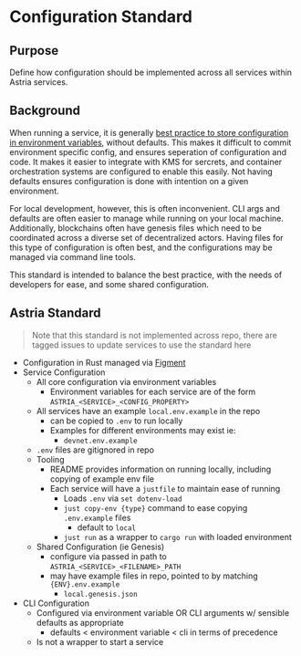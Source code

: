 # Configuration Standard

## Purpose

Define how configuration should be implemented across all services within Astria services.

## Background

When running a service, it is generally [best practice to store configuration in environment variables](https://12factor.net/config), without defaults. This makes it difficult to commit environment specific config, and ensures seperation of configuration and code. It makes it easier to integrate with KMS for sercrets, and container orchestration systems are configured to enable this easily. Not having defaults ensures configuration is done with intention on a given environment.

For local development, however, this is often inconvenient. CLI args and defaults are often easier to manage while running on your local machine. Additionally, blockchains often have genesis files which need to be coordinated across a diverse set of decentralized actors. Having files for this type of configuration is often best, and the configurations may be managed via command line tools.

This standard is intended to balance the best practice, with the needs of developers for ease, and some shared configuration.

## Astria Standard

> Note that this standard is not implemented across repo, there are tagged issues to update services to use the standard here

- Configuration in Rust managed via [Figment](https://docs.rs/figment/latest/figment/)
- Service Configuration
  - All core configuration via environment variables
    - Environment variables for each service are of the form `ASTRIA_<SERVICE>_<CONFIG_PROPERTY>`
  - All services have an example `local.env.example` in the repo
    - can be copied to `.env` to run locally
    - Examples for different environments may exist ie:
      - `devnet.env.example`
  - `.env` files are gitignored in repo
  - Tooling
    - README provides information on running locally, including copying of example env file
    - Each service will have a `justfile` to maintain ease of running
      - Loads `.env` via `set dotenv-load`
      - `just copy-env {type}` command to ease copying `.env.example` files
        - default to `local`
      - `just run` as a wrapper to `cargo run` with loaded environment
  - Shared Configuration (ie Genesis)
    - configure via passed in path to `ASTRIA_<SERVICE>_<FILENAME>_PATH`
    - may have example files in repo, pointed to by matching `{ENV}.env.example`
      - `local.genesis.json`
- CLI Configuration
  - Configured via environment variable OR CLI arguments w/ sensible defaults as appropriate
    - defaults < environment variable < cli in terms of precedence
  - Is not a wrapper to start a service